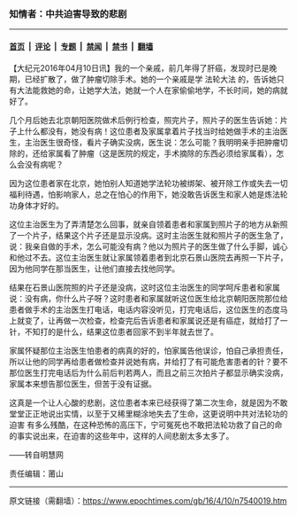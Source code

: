 ### 知情者：中共迫害导致的悲剧

---

#### [首页](../../../..?n7540019) &nbsp;|&nbsp; [评论](../../../../../epoch-comment?n7540019) &nbsp;|&nbsp; [专题](../../../../../epoch-special?n7540019) &nbsp;|&nbsp; [禁闻](../../../../../epoch-news?n7540019) &nbsp;|&nbsp; [禁书](../../../../../books?n7540019) &nbsp;|&nbsp; [翻墙](https://github.com/gfw-breaker/nogfw/blob/master/README.md?n7540019)


<div class="post_content" id="artbody" itemprop="articleBody">
 <!-- article content begin -->
 <p>
  【大纪元2016年04月10日讯】我的一个亲戚，前几年得了肝癌，发现时已是晚期，已经扩散了，做了肿瘤切除手术。她的一个亲戚是学
  <ok href='\"http://www.minghui.org/mh/glossary.html#1\"'>
   法轮大法
  </ok>
  的，告诉她只有大法能救她的命，让她学大法，她就一个人在家偷偷地学，不长时间，她的病就好了。
 </p>
 <div id='\"ar_bArticleContent_OuterFrame\"'>
  <div class='\"ar_articleContent\"' id='\"ar_bArticleContent\"'>
   <p>
    几个月后她去北京朝阳医院做术后例行检查，照完片子，照片子的医生告诉她：片子上什么都没有，她没有病！这位患者及家属拿着片子找当时给她做手术的主治医生，主治医生很奇怪，看片子确实没病，医生说：怎么可能？我明明亲手把肿瘤切除的，还给家属看了肿瘤（这是医院的规定，手术摘除的东西必须给家属看），怎么会没有病呢？
   </p>
   <p>
    因为这位患者家在北京，她怕别人知道她学法轮功被绑架、被开除工作或失去一切福利待遇，怕影响家人，总之在怕心的作用下，她没敢告诉医生和家人她是炼法轮功身体才好的。
   </p>
   <p>
    这位主治医生为了弄清楚怎么回事，就亲自领着患者和家属到照片子的地方从新照了一个片子，结果这个片子还是显示没病。这时主治医生就和照片子的医生急了，说：我亲自做的手术，怎么可能没有病？他以为照片子的医生做了什么手脚，诚心和他过不去。这位主治医生就让家属领着患者到北京石景山医院去再照一下片子，因为他同学在那当医生，让他们直接去找他同学。
   </p>
   <p>
    结果在石景山医院照的片子还是没病，这时这位主治医生的同学呵斥患者和家属说：没有病，你什么片子呀？这时患者和家属就听这位医生给北京朝阳医院那位给患者做手术的主治医生打电话，电话内容没听见，打完电话后，这位医生的态度马上就变了，让再做一次检查，检查完后告诉患者和家属说还是有癌症，就给打了一针，不知打的是什么，结果这位患者回家不到半年就去世了。
   </p>
   <p>
    家属怀疑那位主治医生怕患者的病真的好的，怕家属告他误诊，怕自己承担责任，所以让他的同学再给患者做检查并说她有病，并给打了有可能危害患者的针？要不那位医生打完电话后为什么前后判若两人，而且之前三次拍片子都显示确实没病，家属本来想告那位医生，但苦于没有证据。
   </p>
   <p>
    这真是一个让人心酸的悲剧，这位患者本来已经获得了第二次生命，就是因为不敢堂堂正正地说出实情，以至于又稀里糊涂地失去了生命，这更说明中共对法轮功的
    <ok href='\"http://www.minghui.org/mh/glossary.html#37\"'>
     迫害
    </ok>
    有多么残酷，在这种恐怖的高压下，宁可冤死也不敢把法轮功救了自己的命的事实说出来，在迫害的这些年中，这样的人间悲剧太多太多了。
   </p>
   <p>
    ——转自明慧网
   </p>
  </div>
 </div>
 <p>
  责任编辑：莆山
 </p>
 <p>
 </p>
 <!-- article content end -->
 <div id="below_article_ad">
 </div>
</div>


---

原文链接（需翻墙）：https://www.epochtimes.com/gb/16/4/10/n7540019.htm